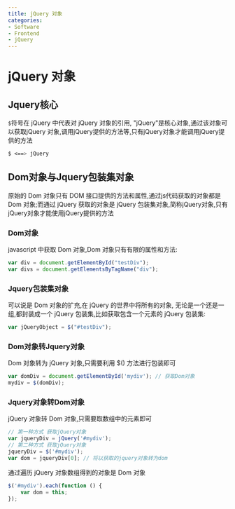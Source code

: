 ```yaml
---
title: jQuery 对象
categories:
- Software
- Frontend
- jQuery
---
```

# jQuery 对象

## Jquery核心

`$`符号在 jQuery 中代表对 jQuery 对象的引用, "jQuery"是核心对象,通过该对象可以获取jQuery 对象,调用jQuery提供的方法等,只有jQuery对象才能调用jQuery提供的方法

```css
$ <==> jQuery
```

## Dom对象与Jquery包装集对象

原始的 Dom 对象只有 DOM 接口提供的方法和属性,通过js代码获取的对象都是 Dom 对象;而通过 jQuery 获取的对象是 jQuery 包装集对象,简称jQuery对象,只有jQuery对象才能使用jQuery提供的方法

### Dom对象

javascript 中获取 Dom 对象,Dom 对象只有有限的属性和方法:

```javascript
var div = document.getElementById("testDiv");
var divs = document.getElementsByTagName("div");
```

### Jquery包装集对象

可以说是 Dom 对象的扩充,在 jQuery 的世界中将所有的对象, 无论是一个还是一组,都封装成一个 jQuery 包装集,比如获取包含一个元素的 jQuery 包装集:

```js
var jQueryObject = $("#testDiv");
```

### Dom对象转Jquery对象

Dom 对象转为 jQuery 对象,只需要利用 $() 方法进行包装即可

```js
var domDiv = document.getElementById('mydiv'); // 获取Dom对象
mydiv = $(domDiv);
```

### Jquery对象转Dom对象

jQuery 对象转 Dom 对象,只需要取数组中的元素即可

```js
// 第一种方式 获取jQuery对象
var jqueryDiv = jQuery('#mydiv');
// 第二种方式 获取jQuery对象
jqueryDiv = $('#mydiv');
var dom = jqueryDiv[0]; // 将以获取的jquery对象转为dom
```

通过遍历 jQuery 对象数组得到的对象是 Dom 对象

```js
$('#mydiv').each(function () {
    var dom = this;
});
```

